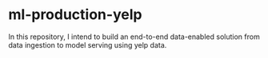 # ml-production-yelp
In this repository, I intend to build an end-to-end data-enabled solution from data ingestion to model serving using yelp data.
